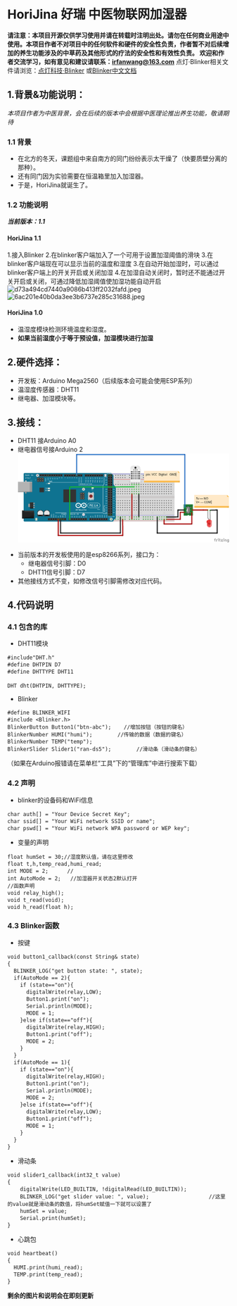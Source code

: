 # HoriJina 好瑞 中医物联网加湿器
**请注意：本项目开源仅供学习使用并请在转载时注明出处。请勿在任何商业用途中使用。本项目作者不对项目中的任何软件和硬件的安全性负责，作者暂不对后续增加的养生功能涉及的中草药及其他形式的疗法的安全性和有效性负责。
欢迎和作者交流学习，如有意见和建议请联系：irfanwang@163.com**
点灯·Blinker相关文件请浏览：[点灯科技·Blinker](https://www.diandeng.tech/home) 或[Blinker中文文档](https://github.com/blinker-iot/blinker-doc/wiki)
## 1.背景&功能说明：
*本项目作者为中医背景，会在后续的版本中会根据中医理论推出养生功能，敬请期待*
 ### 1.1 背景
 * 在北方的冬天，课题组中来自南方的同门纷纷表示太干燥了（快要质壁分离的那种）。
 * 还有同门因为实验需要在恒温箱里加入加湿器。
 * 于是，HoriJina就诞生了。
 ### 1.2 功能说明
 ***当前版本：1.1***
 #### HoriJina 1.1
1.接入Blinker
2.在blinker客户端加入了一个可用于设置加湿阈值的滑块
3.在blinker客户端现在可以显示当前的温度和湿度
3.在自动开始加湿时，可以通过blinker客户端上的开关开启或关闭加湿
4.在加湿自动关闭时，暂时还不能通过开关开启或关闭，可通过降低加湿阈值使加湿功能自动开启
![d73a494cd7440a9086b413ff2032fafd.jpeg](en-resource://database/605:1)
![6ac201e40b0da3ee3b6737e285c31688.jpeg](en-resource://database/607:1)

 #### HoriJina 1.0
* 温湿度模块检测环境温度和湿度。
* **如果当前湿度小于等于预设值，加湿模块进行加湿**

## 2.硬件选择：
 * 开发板：Arduino Mega2560（后续版本会可能会使用ESP系列）
 * 温湿度传感器：DHT11
 * 继电器、加湿模块等。
## 3.接线：
* DHT11 接Arduino A0
* 继电器信号接Arduino 2
![接线原理图](https://github.com/IrfanWang95/HoriJina/blob/main/horijina.png?raw=true)
+ 当前版本的开发板使用的是esp8266系列，接口为：
    + 继电器信号引脚：D0
    + DHT11信号引脚：D7
+ 其他接线方式不变，如修改信号引脚需修改对应代码。

## 4.代码说明
### 4.1 包含的库
+ DHT11模块
```
#include"DHT.h"
#define DHTPIN D7
#define DHTTYPE DHT11

DHT dht(DHTPIN, DHTTYPE);
```
+ Blinker
```
#define BLINKER_WIFI
#include <Blinker.h>
BlinkerButton Button1("btn-abc");    //增加按钮（按钮的键名）
BlinkerNumber HUMI("humi");        //传输的数据（数据的键名）
BlinkerNumber TEMP("temp");
BlinkerSlider Slider1("ran-ds5");        //滑动条（滑动条的键名）
```
   （如果在Arduino报错请在菜单栏“工具”下的“管理库”中进行搜索下载）
### 4.2 声明
+ blinker的设备码和WiFi信息
```
char auth[] = "Your Device Secret Key";
char ssid[] = "Your WiFi network SSID or name";
char pswd[] = "Your WiFi network WPA password or WEP key";
```
+ 变量的声明
```
float humSet = 30;//湿度默认值，请在这里修改
float t,h,temp_read,humi_read;
int MODE = 2;      //
int AutoMode = 2;   //加湿器开关状态2默认打开
//函数声明
void relay_high();
void t_read(void);
void h_read(float h);
```
### 4.3 Blinker函数
+ 按键
```
void button1_callback(const String& state) 
{ 
  BLINKER_LOG("get button state: ", state); 
  if(AutoMode == 2){
    if (state=="on"){
      digitalWrite(relay,LOW);
      Button1.print("on");
      Serial.println(MODE);
      MODE = 1;
    }else if(state=="off"){
      digitalWrite(relay,HIGH);
      Button1.print("off");
      MODE = 2;
    }
  }
  if(AutoMode == 1){
    if (state=="on"){
      digitalWrite(relay,HIGH);
      Button1.print("on");
      Serial.println(MODE);
      MODE = 2;
    }else if(state=="off"){
      digitalWrite(relay,LOW);
      Button1.print("off");
      MODE = 1;
    }
  }
}
```
+ 滑动条
```
void slider1_callback(int32_t value)
{
    digitalWrite(LED_BUILTIN, !digitalRead(LED_BUILTIN));
    BLINKER_LOG("get slider value: ", value);                   //这里的value就是滑动条的数值，将humSet赋值一下就可以设置了
    humSet = value;
    Serial.print(humSet);
}

```
+ 心跳包
```
void heartbeat()
{
  HUMI.print(humi_read);
  TEMP.print(temp_read);
}
```
    
**剩余的图片和说明会在即刻更新**

